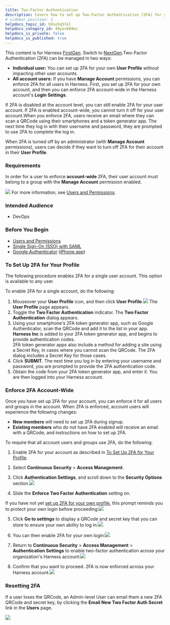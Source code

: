 ```yaml
---
title: Two-Factor Authentication
description: Covers how to set up Two-Factor Authentication (2FA) for your own User Profile, or account-wide for all your organization's Harness users.
# sidebar_position: 2
helpdocs_topic_id: h0ie5q5lkl
helpdocs_category_id: 49yov609ez
helpdocs_is_private: false
helpdocs_is_published: true
---
```


This content is for Harness [FirstGen](../../../../getting-started/harness-first-gen-vs-harness-next-gen.md). Switch to [NextGen](../../../../platform/3_Authentication/2-two-factor-authentication.md).Two-Factor Authentication (2FA) can be managed in two ways:

* **Individual user:** You can set up 2FA for your own **User Profile** without impacting other user accounts.
* **All account users:** If you have **Manage Account** permissions, you can enforce 2FA for all users in Harness. First, you set up 2FA for your own account, and then you can enforce 2FA account-wide in the Harness account's **Login Settings**.

If 2FA is disabled at the account level, you can still enable 2FA for your user account. If 2FA is enabled account-wide, you cannot turn it off for your user account.When you enforce 2FA, users receive an email where they can scan a QRCode using their smartphones and a token generator app. The next time they log in with their username and password, they are prompted to use 2FA to complete the log in.

When 2FA is turned off by an administrator (with **Manage Account** permissions), users can decide if they want to turn off 2FA for their account in their **User Profile**.

### Requirements

In order for a user to enforce **account-wide** 2FA, their user account must belong to a group with the **Manage Account** permission enabled.

![](./static/login-settings-154.png)
For more information, see ​[Users and Permissions](users-and-permissions.md).

### Intended Audience

* DevOps

### Before You Begin

* [Users and Permissions](users-and-permissions.md)
* [Single Sign-On (SSO) with SAML](single-sign-on-sso-with-saml.md)
* [Google Authenticator](https://support.google.com/accounts/answer/1066447?co=GENIE.Platform%3DAndroid&hl=en) ([iPhone app](https://itunes.apple.com/us/app/google-authenticator/id388497605?mt=8))

### To Set Up 2FA for Your Profile

The following procedure enables 2FA for a single user account. This option is available to any user.

To enable 2FA for a single account, do the following:

1. Mouseover your **User Profile** icon, and then click **User Profile**.![](./static/login-settings-155.png)
The **User Profile** page appears.
2. Toggle the **Two Factor Authentication** indicator. The **Two Factor Authentication** dialog appears.
3. Using your smartphone's 2FA token generator app, such as Google Authenticator, scan the QRCode and add it to the list in your app.  
**Harness Inc** is added to your 2FA token generator app, and begins to provide authentication codes.  
2FA token generator apps also include a method for adding a site using a Secret Key, in cases where you cannot scan the QRCode. The 2FA dialog includes a Secret Key for those cases.
4. Click **SUBMIT**. The next time you log in by entering your username and password, you are prompted to provide the 2FA authentication code.
5. Obtain the code from your 2FA token generator app, and enter it. You are then logged into your Harness account.

### Enforce 2FA Account-Wide

Once you have set up 2FA for your account, you can enforce it for all users and groups in the account. When 2FA is enforced, account users will experience the following changes:

* **New members** will need to set up 2FA during signup.
* **Existing members** who do not have 2FA enabled will receive an email with a QRCode, and instructions on how to set up 2FA.

To require that all account users and groups use 2FA, do the following:

1. Enable 2FA for your account as described in [To Set Up 2FA for Your Profile](#to_set_up_2fa_for_your_profile).
2. Select **Continuous Security** > **Access Management**.
3. Click **Authentication Settings**, and scroll down to the **Security Options** section.![](./static/login-settings-156.png)

4. Slide the **Enforce Two Factor Authentication** setting on.  
  
If you have not yet [set up 2FA for your own profile](#to_set_up_2fa_for_your_profile), this prompt reminds you to protect your own login before proceeding:![](./static/login-settings-157.png)

5. Click **Go to settings** to display a QRCode and secret key that you can store to ensure your own ability to log in:![](./static/login-settings-158.png)

6. You can then enable 2FA for your own login:![](./static/login-settings-159.png)

7. Return to **Continuous Security** > **Access Management** > **Authentication Settings** to enable two-factor authentication across your organization's Harness account:![](./static/login-settings-160.png)


1. Confirm that you want to proceed. 2FA is now enforced across your Harness account.![](./static/login-settings-161.png)


### Resetting 2FA

If a user loses the QRCode, an Admin-level User can email them a new 2FA QRCode and secret key, by clicking the **Email New Two Factor Auth Secret** link in the **Users** page.

![](./static/login-settings-162.png)
